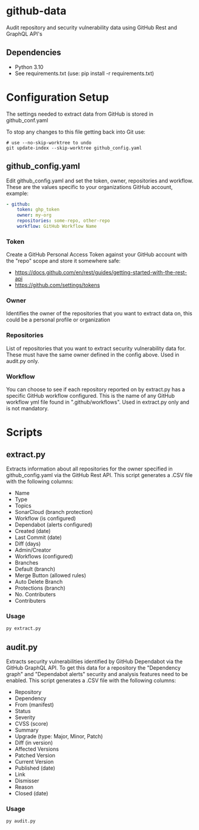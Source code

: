 # github-data
Audit repository and security vulnerability data using GitHub Rest and GraphQL API's

## Dependencies
- Python 3.10
- See requirements.txt (use: pip install -r requirements.txt)

# Configuration Setup
The settings needed to extract data from GitHub is stored in github_conf.yaml

To stop any changes to this file getting back into Git use:
```
# use --no-skip-worktree to undo
git update-index --skip-worktree github_config.yaml
```
## github_config.yaml
Edit github_config.yaml and set the token, owner, repositories and workflow. These are the values specific to your organizations GitHub account, example:
```yaml
- github:
    token: ghp_token
    owner: my-org
    repositories: some-repo, other-repo
    workflow: GitHub Workflow Name
```
### Token
Create a GitHub Personal Access Token against your GitHub account with the "repo" scope and store it somewhere safe:
- https://docs.github.com/en/rest/guides/getting-started-with-the-rest-api
- https://github.com/settings/tokens
### Owner
Identifies the owner of the repositories that you want to extract data on, this could be a personal profile or organization
### Repositories
List of repositories that you want to extract security vulnerability data for. These must have the same owner defined in the config above. Used in audit.py only.
### Workflow
You can choose to see if each repository reported on by extract.py has a specific GitHub workflow configured. This is the name of any GitHub workflow yml file found in ".github/workflows". Used in extract.py only and is not mandatory.

# Scripts
## extract.py
Extracts information about all repositories for the owner specified in github_config.yaml via the GitHub Rest API. This script generates a .CSV file with the following columns:
- Name
- Type
- Topics
- SonarCloud (branch protection)
- Workflow (is configured)
- Dependabot (alerts configured)
- Created (date)
- Last Commit (date)
- Diff (days)
- Admin/Creator
- Workflows (configured)
- Branches
- Default (branch)
- Merge Button (allowed rules)
- Auto Delete Branch
- Protections (branch)
- No. Contributers
- Contributers
### Usage
```python
py extract.py
```

## audit.py
Extracts security vulnerabilities identified by GitHub Dependabot via the GitHub GraphQL API. To get this data for a repository the "Dependency graph" and "Dependabot alerts" security and analysis features need to be enabled. This script generates a .CSV file with the following columns:
- Repository
- Dependency
- From (manifest)
- Status
- Severity
- CVSS (score)
- Summary
- Upgrade (type: Major, Minor, Patch)
- Diff (in version)
- Affected Versions
- Patched Version
- Current Version
- Published (date)
- Link
- Dismisser
- Reason
- Closed (date)
### Usage
```python
py audit.py
```